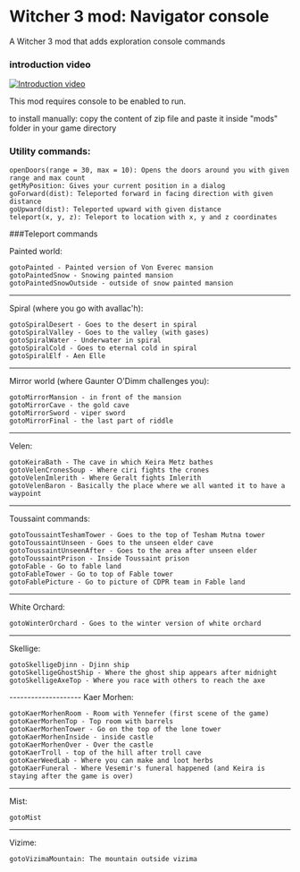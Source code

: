# Witcher 3 mod: Navigator console

A Witcher 3 mod that adds exploration console commands

### introduction video
[![Introduction video](https://img.youtube.com/vi/Fxz8LcgkI7M/0.jpg)](https://youtu.be/StTqXEQ2l-Y?t=35s "Introduction video")


This mod requires console to be enabled to run.

to install manually: copy the content of zip file and paste it inside "mods" folder in your game directory

### Utility commands:

    openDoors(range = 30, max = 10): Opens the doors around you with given range and max count
    getMyPosition: Gives your current position in a dialog
    goForward(dist): Teleported forward in facing direction with given distance
    goUpward(dist): Teleported upward with given distance
    teleport(x, y, z): Teleport to location with x, y and z coordinates


###Teleport commands


Painted world:

    gotoPainted - Painted version of Von Everec mansion
    gotoPaintedSnow - Snowing painted mansion
    gotoPaintedSnowOutside - outside of snow painted mansion

--------------------
Spiral (where you go with avallac'h):

    gotoSpiralDesert - Goes to the desert in spiral
    gotoSpiralValley - Goes to the valley (with gases)
    gotoSpiralWater - Underwater in spiral
    gotoSpiralCold - Goes to eternal cold in spiral
    gotoSpiralElf - Aen Elle

--------------------
Mirror world (where Gaunter O'Dimm challenges you):

    gotoMirrorMansion - in front of the mansion
    gotoMirrorCave - the gold cave
    gotoMirrorSword - viper sword
    gotoMirrorFinal - the last part of riddle

--------------------
Velen:

    gotoKeiraBath - The cave in which Keira Metz bathes
    gotoVelenCronesSoup - Where ciri fights the crones
    gotoVelenImlerith - Where Geralt fights Imlerith
    gotoVelenBaron - Basically the place where we all wanted it to have a waypoint

--------------------
Toussaint commands:

    gotoToussaintTeshamTower - Goes to the top of Tesham Mutna tower
    gotoToussaintUnseen - Goes to the unseen elder cave
    gotoToussaintUnseenAfter - Goes to the area after unseen elder
    gotoToussaintPrison - Inside Toussaint prison
    gotoFable - Go to fable land
    gotoFableTower - Go to top of Fable tower
    gotoFablePicture - Go to picture of CDPR team in Fable land

--------------------
White Orchard:

    gotoWinterOrchard - Goes to the winter version of white orchard

--------------------
Skellige:

    gotoSkelligeDjinn - Djinn ship
    gotoSkelligeGhostShip - Where the ghost ship appears after midnight
    gotoSkelligeAxeTop - Where you race with others to reach the axe

--------------------﻿
Kaer Morhen:

    gotoKaerMorhenRoom - Room with Yennefer (first scene of the game)
    gotoKaerMorhenTop - Top room with barrels
    gotoKaerMorhenTower - Go on the top of the lone tower
    gotoKaerMorhenInside - inside castle
    gotoKaerMorhenOver - Over the castle
    gotoKaerTroll - top of the hill after troll cave
    gotoKaerWeedLab - Where you can make and loot herbs
    gotoKaerFuneral - Where Vesemir's funeral happened (and Keira is staying after the game is over)

--------------------
Mist:

    gotoMist

--------------------
Vizime:

    gotoVizimaMountain: The mountain outside vizima